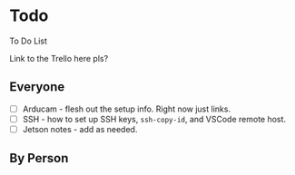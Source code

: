 # Todo

To Do List

Link to the Trello here pls?

## Everyone

- [ ] Arducam - flesh out the setup info. Right now just links.
- [ ] SSH - how to set up SSH keys, `ssh-copy-id`, and VSCode remote host.
- [ ] Jetson notes - add as needed.

## By Person
